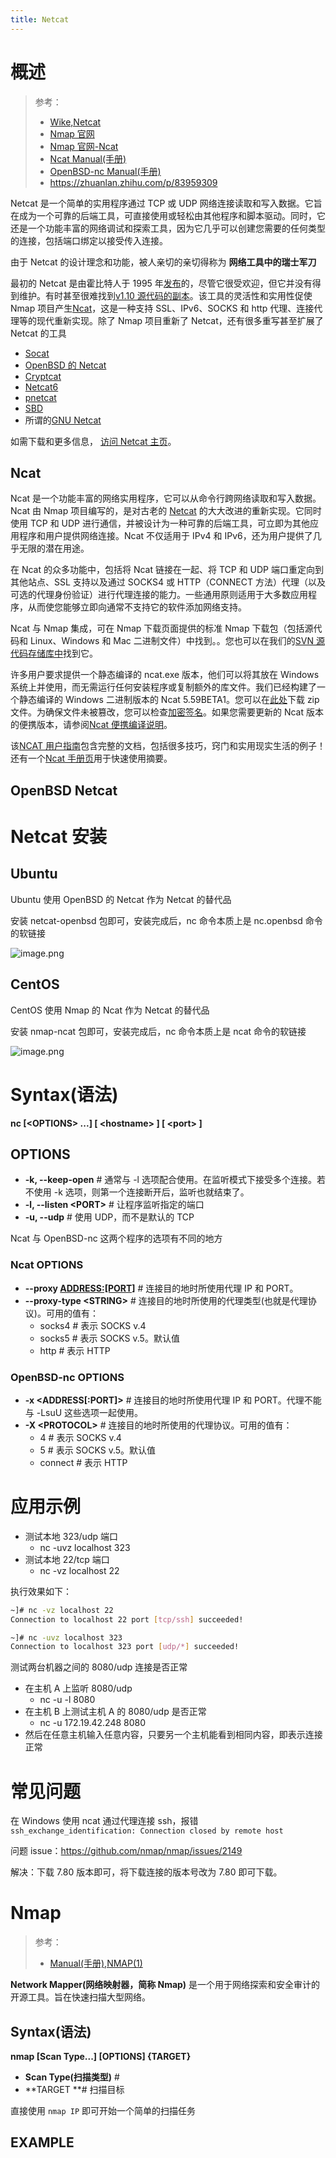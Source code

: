 ```yaml
---
title: Netcat
---
```


# 概述

> 参考：
> - [Wike,Netcat](https://en.wikipedia.org/wiki/Netcat)
> - [Nmap 官网](https://nmap.org/)
> - [Nmap 官网-Ncat](https://nmap.org/ncat/)
> - [Ncat Manual(手册)](https://nmap.org/book/ncat-man.html)
> - [OpenBSD-nc Manual(手册)](https://man.openbsd.org/nc)
> - <https://zhuanlan.zhihu.com/p/83959309>

Netcat 是一个简单的实用程序通过 TCP 或 UDP 网络连接读取和写入数据。它旨在成为一个可靠的后端工具，可直接使用或轻松由其他程序和脚本驱动。同时，它还是一个功能丰富的网络调试和探索工具，因为它几乎可以创建您需要的任何类型的连接，包括端口绑定以接受传入连接。

由于 Netcat 的设计理念和功能，被人亲切的亲切得称为 **网络工具中的瑞士军刀**

最初的 Netcat 是由霍比特人于 1995 年[发布](http://seclists.org/bugtraq/1995/Oct/0028.html)的，尽管它很受欢迎，但它并没有得到维护。有时甚至很难找到[v1.10 源代码的副本](http://download.insecure.org/stf/nc110.tgz)。该工具的灵活性和实用性促使 Nmap 项目产生[Ncat](http://nmap.org/ncat/)，这是一种支持 SSL、IPv6、SOCKS 和 http 代理、连接代理等的现代重新实现。除了 Nmap 项目重新了 Netcat，还有很多重写甚至扩展了 Netcat 的工具

- [Socat](https://sectools.org/tool/socat/)
- [OpenBSD 的 Netcat](http://www.openbsd.org/cgi-bin/cvsweb/src/usr.bin/nc/)
- [Cryptcat](http://cryptcat.sourceforge.net/)
- [Netcat6](http://www.deepspace6.net/projects/netcat6.html)
- [pnetcat](http://stromberg.dnsalias.org/~strombrg/pnetcat.html)
- [SBD](http://cycom.se/dl/sbd)
- 所谓的[GNU Netcat](http://netcat.sourceforge.net/)

如需下载和更多信息， [访问 Netcat 主页](http://en.wikipedia.org/wiki/Netcat)。

## Ncat

Ncat 是一个功能丰富的网络实用程序，它可以从命令行跨网络读取和写入数据。Ncat 由 Nmap 项目编写的，是对古老的 [Netcat](http://sectools.org/tool/netcat/) 的大大改进的重新实现。它同时使用 TCP 和 UDP 进行通信，并被设计为一种可靠的后端工具，可立即为其他应用程序和用户提供网络连接。Ncat 不仅适用于 IPv4 和 IPv6，还为用户提供了几乎无限的潜在用途。

在 Ncat 的众多功能中，包括将 Ncat 链接在一起、将 TCP 和 UDP 端口重定向到其他站点、SSL 支持以及通过 SOCKS4 或 HTTP（CONNECT 方法）代理（以及可选的代理身份验证）进行代理连接的能力。一些通用原则适用于大多数应用程序，从而使您能够立即向通常不支持它的软件添加网络支持。

Ncat 与 Nmap 集成，可在 Nmap 下载页面提供的标准 Nmap 下载包（包括源代码和 Linux、Windows 和 Mac 二进制文件）中找到。。您也可以在我们的[SVN 源代码存储库中](http://nmap.org/book/install.html#inst-svn)找到它。

许多用户要求提供一个静态编译的 ncat.exe 版本，他们可以将其放在 Windows 系统上并使用，而无需运行任何安装程序或复制额外的库文件。我们已经构建了一个静态编译的 Windows 二进制版本的 Ncat 5.59BETA1。您可以在[此处](http://nmap.org/dist/ncat-portable-5.59BETA1.zip)下载 zip 文件。为确保文件未被篡改，您可以检查[加密签名](http://nmap.org/book/install.html#inst-integrity)。如果您需要更新的 Ncat 版本的便携版本，请参阅[Ncat 便携编译说明](https://secwiki.org/w/Nmap/Ncat_Portable)。

该[NCAT 用户指南](https://nmap.org/ncat/guide/index.html)包含完整的文档，包括很多技巧，窍门和实用现实生活的例子！还有一个[Ncat 手册页](https://nmap.org/book/ncat-man.html)用于快速使用摘要。

## OpenBSD Netcat

# Netcat 安装

## Ubuntu

Ubuntu 使用 OpenBSD 的 Netcat 作为 Netcat 的替代品

安装 netcat-openbsd 包即可，安装完成后，nc 命令本质上是 nc.openbsd 命令的软链接

![image.png](https://notes-learning.oss-cn-beijing.aliyuncs.com/nnt66u/1626359398275-d7639c00-614d-4ff7-8b10-3e49b50eb576.png)

## CentOS

CentOS 使用 Nmap 的 Ncat 作为 Netcat 的替代品

安装 nmap-ncat 包即可，安装完成后，nc 命令本质上是 ncat 命令的软链接

![image.png](https://notes-learning.oss-cn-beijing.aliyuncs.com/nnt66u/1626359200164-165e5748-0a31-433b-bd62-0dcd3c157cf3.png)

# Syntax(语法)

**nc \[\<OPTIONS> ...] \[ \<hostname> ] \[ \<port> ]**

## OPTIONS

- **-k, --keep-open** # 通常与 -l 选项配合使用。在监听模式下接受多个连接。若不使用 -k 选项，则第一个连接断开后，监听也就结束了。
- **-l, --listen \<PORT>** # 让程序监听指定的端口
- **-u, --udp** # 使用 UDP，而不是默认的 TCP

Ncat 与 OpenBSD-nc 这两个程序的选项有不同的地方

### Ncat OPTIONS

- **--proxy <ADDRESS:[PORT]>** # 连接目的地时所使用代理 IP 和 PORT。
- **--proxy-type \<STRING>** # 连接目的地时所使用的代理类型(也就是代理协议)。可用的值有：
  - socks4 # 表示 SOCKS v.4
  - socks5 # 表示 SOCKS v.5。默认值
  - http # 表示 HTTP

### OpenBSD-nc OPTIONS

- **-x \<ADDRESS\[:PORT]>** # 连接目的地时所使用代理 IP 和 PORT。代理不能与 -LsuU 这些选项一起使用。
- **-X \<PROTOCOL>** # 连接目的地时所使用的代理协议。可用的值有：
  - 4 # 表示 SOCKS v.4
  - 5 # 表示 SOCKS v.5。默认值
  - connect # 表示 HTTP

# 应用示例

- 测试本地 323/udp 端口
  - nc -uvz localhost 323
- 测试本地 22/tcp 端口
  - nc -vz localhost 22

执行效果如下：

```bash
~]# nc -vz localhost 22
Connection to localhost 22 port [tcp/ssh] succeeded!

~]# nc -uvz localhost 323
Connection to localhost 323 port [udp/*] succeeded!
```

测试两台机器之间的 8080/udp 连接是否正常

- 在主机 A 上监听 8080/udp
  - nc -u -l 8080
- 在主机 B 上测试主机 A 的 8080/udp 是否正常
  - nc -u 172.19.42.248 8080
- 然后在任意主机输入任意内容，只要另一个主机能看到相同内容，即表示连接正常

# 常见问题

在 Windows 使用 ncat 通过代理连接 ssh，报错 `ssh_exchange_identification: Connection closed by remote host`

问题 issue：<https://github.com/nmap/nmap/issues/2149>

解决：下载 7.80 版本即可，将下载连接的版本号改为 7.80 即可下载。

# Nmap

> 参考：
> - [Manual(手册),NMAP(1)](https://nmap.org/book/man.html)

**Network Mapper(网络映射器，简称 Nmap)** 是一个用于网络探索和安全审计的开源工具。旨在快速扫描大型网络。

## Syntax(语法)

**nmap \[Scan Type...] \[OPTIONS] {TARGET}**

- **Scan Type(扫描类型)** #
- **TARGET **# 扫描目标

直接使用 `nmap IP` 即可开始一个简单的扫描任务

## EXAMPLE
